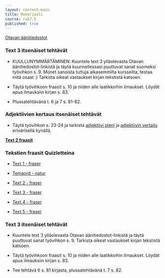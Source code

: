 ```yaml
---
layout: content-main
title: Materiaali
course: rub7.5
published: true
---
```

[Otavan äänitiedostot](http://tiedostot.otava.fi/aanet/fokus7/)

### Text 3 itsenäiset tehtävät

- KUULLUNYMMÄRTÄMINEN: Kuuntele text 3 ylläolevasta Otavan äänitiedostot-linkistä ja täytä kuunnellessasi puuttuvat sanat suomeksi työvihkon s. 9. Monet sanoista tuttuja aikasemmilta kursseilta, testaa mitä osaat :) Tarkista oikeat vastaukset kirjan tekstistä katsoen.

- Täytä työvihkoon fraasit s. 10 ja niiden alle laatikkoihin ilmaukset. Löydät apua ilmauksiin kirjan s. 83.

- Plussatehtävänä t. 6 ja 7 s. 81-82.

### Adjektiivien kertaus itsenäiset tehtävät

- Täytä työvihkon s. 23-24 ja tarkista [adjektiivi pieni](/media/rub7/Adjektiivi_pieni.pdf) ja [adjektiivin vertailu](/media/rub7/Adjektiivi_vertailu.pdf) erivärisellä kynällä.


**[Text 2 fraasit](/media/rub7/text2_fraser.pdf)**


### Tekstien fraasit Quizletteina

- [Text 1 - fraser](https://quizlet.com/_6h7ccb)

- [Temaord - natur](https://quizlet.com/_6h7v00)

- [Text 2 - fraser](https://quizlet.com/_6lofwf)

- [Text 3 - fraser](https://quizlet.com/_6loha5)

- [Text 4 - fraser](https://quizlet.com/_6lofah)

- [Text 5 - fraser](https://quizlet.com/_6logip)

### Text 3 itsenäiset tehtävät

- Kuuntele text 3 ylläolevasta Otavan äänitiedostot-linkistä ja täytä puuttuvat sanat työvihkon s. 9. Tarkista oikeat vastaukset kirjan tekstistä katsoen.

- Täytä työvihkoon fraasit s. 10 ja niiden alle laatikkoihin ilmaukset. Löydät apua ilmauksiin kirjan s. 83.

- Tee tehtävä 6 s. 81 kirjasta, plussatehtävänä t. 7 s. 82.
